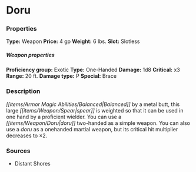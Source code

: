 ﻿---
Title: "Doru"
Type: "Weapon"
Price: "4 gp"
Weight: "6 lbs."
Slot: "Slotless"
Proficiency group: "Exotic"
Weapon properties Type: "One-Handed"
Damage: "1d8"
Critical: "x3"
Range: "20 ft."
Damage type: "P"
Special: "Brace"
Description: |
  "Balanced by a metal butt, this large spear is weighted so that it can be used in one hand by a proficient wielder. You can use a doru two-handed as a simple weapon. You can also use a doru as a onehanded martial weapon, but its critical hit multiplier decreases to ×2."
Sources: "['Distant Shores']"
---

# Doru

### Properties

**Type:** Weapon **Price:** 4 gp **Weight:** 6 lbs. **Slot:** Slotless

##### Weapon properties

**Proficiency group:** Exotic **Type:** One-Handed **Damage:** 1d8 **Critical:** x3 **Range:** 20 ft. **Damage type:** P **Special:** Brace

### Description

_[[items/Armor Magic Abilities/Balanced|Balanced]]_ by a metal butt, this large _[[items/Weapon/Spear|spear]]_ is weighted so that it can be used in one hand by a proficient wielder. You can use a _[[items/Weapon/Doru|doru]]_ two-handed as a simple weapon. You can also use a _doru_ as a onehanded martial weapon, but its critical hit multiplier decreases to ×2.

### Sources

* Distant Shores
